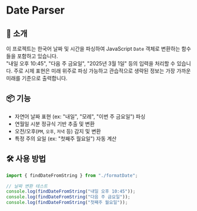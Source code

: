 # Date Parser

## 📌 소개
이 프로젝트는 한국어 날짜 및 시간을 파싱하여 JavaScript `Date` 객체로 변환하는 함수들을 포함하고 있습니다.  
"내일 오후 10:45", "다음 주 금요일", "2025년 3월 1일" 등의 입력을 처리할 수 있습니다.
주로 시제 표현은 미래 위주로 파싱 가능하고 관습적으로 생략된 정보는 가장 가까운 미래를 기준으로 출력합니다.

## 📦 기능
- 자연어 날짜 표현 (ex: "내일", "모레", "이번 주 금요일") 파싱
- 연월일 시분 정규식 기반 추출 및 변환
- 오전/오후(`PM`, `오후`, `저녁` 등) 감지 및 변환
- 특정 주의 요일 (ex: "첫째주 월요일") 자동 계산

## 🛠 사용 방법
```ts
import { findDateFromString } from "./formatDate";

// 날짜 변환 테스트
console.log(findDateFromString("내일 오후 10:45")); 
console.log(findDateFromString("다음 주 금요일"));
console.log(findDateFromString("첫째주 월요일"));
